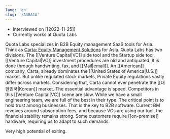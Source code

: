 ```yaml
---
lang: 'en'
slug: '/A3BA1A'
---
```


- Interviewed on [[2022-11-25]]
- Currently works at Quota Labs

Quota Labs specializes in B2B Equity management SaaS tools for Asia.
Think as [Carta: Equity Management Solutions](https://carta.com/) for Asia.
Quota Labs has two divisions.
The [[Venture Capital|VC]] side tool and the Startup side tool.
[[Venture Capital|VC]] investment procedures are old and antiquated.
It is done through handwriting, fax, and [[Mail|email]].
An [[American]] company, Carta, already dominates the [[United States of America|U.S.]] market.
But unlike regulated stock markets, Private Equity regulations vastly differ across markets.
Considering that, Carta cannot ever penetrate the [[대한민국|Korean]] market.
The essential advantage is speed.
Competitors in this [[Venture Capital|VC]] scene are slow.
While we have a small engineering team, we are full of the best in their type.
The critical point is to hold trust among businesses.
That is the key to B2B software.
Current BM revolves around subscription fees, and because VCs are using our tool, the financial stability remains strong.
Some customers require [[on-premise]] hardware, requiring us to adapt to such demands.

<Admonition type="info" title="I love my job because..." icon="💙">
Very high potential of exiting.
</Admonition>
